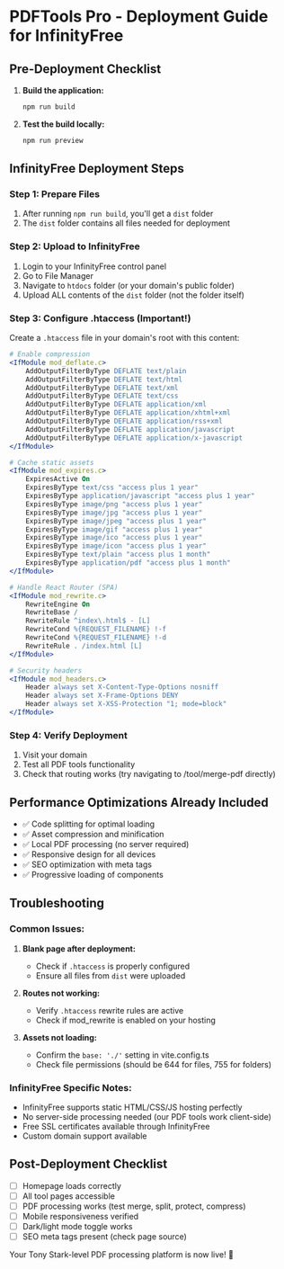 
# PDFTools Pro - Deployment Guide for InfinityFree

## Pre-Deployment Checklist

1. **Build the application:**
   ```bash
   npm run build
   ```

2. **Test the build locally:**
   ```bash
   npm run preview
   ```

## InfinityFree Deployment Steps

### Step 1: Prepare Files
1. After running `npm run build`, you'll get a `dist` folder
2. The `dist` folder contains all files needed for deployment

### Step 2: Upload to InfinityFree
1. Login to your InfinityFree control panel
2. Go to File Manager
3. Navigate to `htdocs` folder (or your domain's public folder)
4. Upload ALL contents of the `dist` folder (not the folder itself)

### Step 3: Configure .htaccess (Important!)
Create a `.htaccess` file in your domain's root with this content:

```apache
# Enable compression
<IfModule mod_deflate.c>
    AddOutputFilterByType DEFLATE text/plain
    AddOutputFilterByType DEFLATE text/html
    AddOutputFilterByType DEFLATE text/xml
    AddOutputFilterByType DEFLATE text/css
    AddOutputFilterByType DEFLATE application/xml
    AddOutputFilterByType DEFLATE application/xhtml+xml
    AddOutputFilterByType DEFLATE application/rss+xml
    AddOutputFilterByType DEFLATE application/javascript
    AddOutputFilterByType DEFLATE application/x-javascript
</IfModule>

# Cache static assets
<IfModule mod_expires.c>
    ExpiresActive On
    ExpiresByType text/css "access plus 1 year"
    ExpiresByType application/javascript "access plus 1 year"
    ExpiresByType image/png "access plus 1 year"
    ExpiresByType image/jpg "access plus 1 year"
    ExpiresByType image/jpeg "access plus 1 year"
    ExpiresByType image/gif "access plus 1 year"
    ExpiresByType image/ico "access plus 1 year"
    ExpiresByType image/icon "access plus 1 year"
    ExpiresByType text/plain "access plus 1 month"
    ExpiresByType application/pdf "access plus 1 month"
</IfModule>

# Handle React Router (SPA)
<IfModule mod_rewrite.c>
    RewriteEngine On
    RewriteBase /
    RewriteRule ^index\.html$ - [L]
    RewriteCond %{REQUEST_FILENAME} !-f
    RewriteCond %{REQUEST_FILENAME} !-d
    RewriteRule . /index.html [L]
</IfModule>

# Security headers
<IfModule mod_headers.c>
    Header always set X-Content-Type-Options nosniff
    Header always set X-Frame-Options DENY
    Header always set X-XSS-Protection "1; mode=block"
</IfModule>
```

### Step 4: Verify Deployment
1. Visit your domain
2. Test all PDF tools functionality
3. Check that routing works (try navigating to /tool/merge-pdf directly)

## Performance Optimizations Already Included

- ✅ Code splitting for optimal loading
- ✅ Asset compression and minification
- ✅ Local PDF processing (no server required)
- ✅ Responsive design for all devices
- ✅ SEO optimization with meta tags
- ✅ Progressive loading of components

## Troubleshooting

### Common Issues:

1. **Blank page after deployment:**
   - Check if `.htaccess` is properly configured
   - Ensure all files from `dist` were uploaded

2. **Routes not working:**
   - Verify `.htaccess` rewrite rules are active
   - Check if mod_rewrite is enabled on your hosting

3. **Assets not loading:**
   - Confirm the `base: './'` setting in vite.config.ts
   - Check file permissions (should be 644 for files, 755 for folders)

### InfinityFree Specific Notes:
- InfinityFree supports static HTML/CSS/JS hosting perfectly
- No server-side processing needed (our PDF tools work client-side)
- Free SSL certificates available through InfinityFree
- Custom domain support available

## Post-Deployment Checklist

- [ ] Homepage loads correctly
- [ ] All tool pages accessible
- [ ] PDF processing works (test merge, split, protect, compress)
- [ ] Mobile responsiveness verified
- [ ] Dark/light mode toggle works
- [ ] SEO meta tags present (check page source)

Your Tony Stark-level PDF processing platform is now live! 🚀
